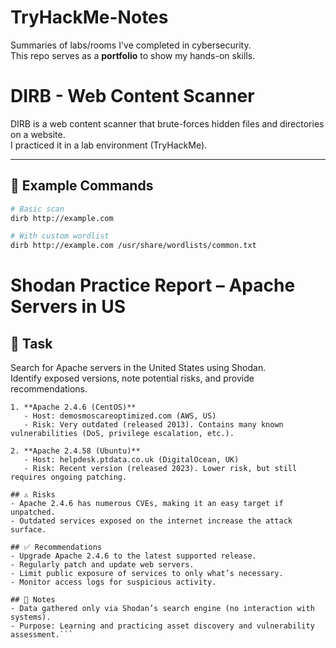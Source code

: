 # TryHackMe-Notes
Summaries of labs/rooms I've completed in cybersecurity.  
This repo serves as a **portfolio** to show my hands-on skills.

# DIRB - Web Content Scanner

DIRB is a web content scanner that brute-forces hidden files and directories on a website.  
I practiced it in a lab environment (TryHackMe).

---

## 🔧 Example Commands

```bash
# Basic scan
dirb http://example.com

# With custom wordlist
dirb http://example.com /usr/share/wordlists/common.txt 
```

# Shodan Practice Report – Apache Servers in US

## 🎯 Task
Search for Apache servers in the United States using Shodan.  
Identify exposed versions, note potential risks, and provide recommendations.  

```## 🔍 Findings
1. **Apache 2.4.6 (CentOS)**
   - Host: demosmoscareoptimized.com (AWS, US)
   - Risk: Very outdated (released 2013). Contains many known vulnerabilities (DoS, privilege escalation, etc.).

2. **Apache 2.4.58 (Ubuntu)**
   - Host: helpdesk.ptdata.co.uk (DigitalOcean, UK)
   - Risk: Recent version (released 2023). Lower risk, but still requires ongoing patching.

## ⚠️ Risks
- Apache 2.4.6 has numerous CVEs, making it an easy target if unpatched.
- Outdated services exposed on the internet increase the attack surface.

## ✅ Recommendations
- Upgrade Apache 2.4.6 to the latest supported release.
- Regularly patch and update web servers.
- Limit public exposure of services to only what’s necessary.
- Monitor access logs for suspicious activity.

## 📝 Notes
- Data gathered only via Shodan’s search engine (no interaction with systems).
- Purpose: Learning and practicing asset discovery and vulnerability assessment.```
